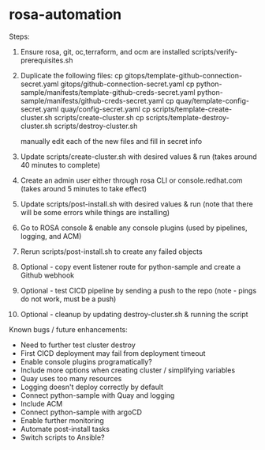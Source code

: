 # rosa-automation

Steps:
1. Ensure rosa, git, oc,terraform, and ocm are installed
	scripts/verify-prerequisites.sh

2. Duplicate the following files:
	cp gitops/template-github-connection-secret.yaml gitops/github-connection-secret.yaml
	cp python-sample/manifests/template-github-creds-secret.yaml python-sample/manifests/github-creds-secret.yaml
	cp quay/template-config-secret.yaml quay/config-secret.yaml
	cp scripts/template-create-cluster.sh scripts/create-cluster.sh
	cp scripts/template-destroy-cluster.sh scripts/destroy-cluster.sh

	manually edit each of the new files and fill in secret info

3. Update scripts/create-cluster.sh with desired values & run (takes around 40 minutes to complete)
4. Create an admin user either through rosa CLI or console.redhat.com (takes around 5 minutes to take effect)
5. Update scripts/post-install.sh with desired values & run (note that there will be some errors while things are installing)
6. Go to ROSA console & enable any console plugins (used by pipelines, logging, and ACM)
7. Rerun scripts/post-install.sh to create any failed objects
8. Optional - copy event listener route for python-sample and create a Github webhook
9. Optional - test CICD pipeline by sending a push to the repo (note - pings do not work, must be a push)
10. Optional - cleanup by updating destroy-cluster.sh & running the script

Known bugs / future enhancements:

- Need to further test cluster destroy
- First CICD deployment may fail from deployment timeout
- Enable console plugins programatically?
- Include more options when creating cluster / simplifying variables
- Quay uses too many resources
- Logging doesn't deploy correctly by default
- Connect python-sample with Quay and logging
- Include ACM
- Connect python-sample with argoCD
- Enable further monitoring
- Automate post-install tasks
- Switch scripts to Ansible?

